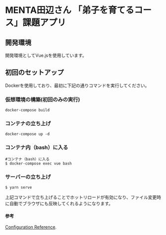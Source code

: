 # MENTA田辺さん 「弟子を育てるコース」課題アプリ

## 開発環境

開発環境としてVue.jsを使用しています。

## 初回のセットアップ
Dockerを使用しており、最初に下記の通りコマンドを実行してください。

### 仮想環境の構築(初回のみの実行)
```
docker-compose build
```
### コンテナの立ち上げ
```
docker-compose up -d
```

### コンテナ内（bash）に入る
```
#コンテナ（bash）に入る
$ docker-compose exec vue bash
```
### サーバーの立ち上げ
```
$ yarn serve
```
上記コマンドで立ち上げることでホットリロードが有効になり、ファイル変更時に自動でブラウザにも反映してくれるようになります。

#### 参考
[Configuration Reference](https://cli.vuejs.org/config/).
